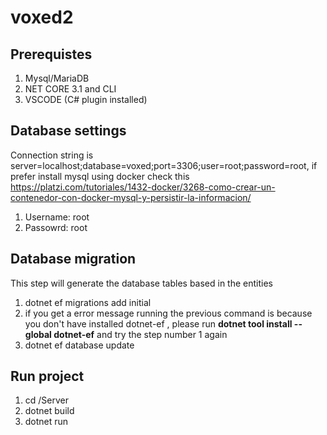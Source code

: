 # voxed2

## Prerequistes
1. Mysql/MariaDB
2. NET CORE 3.1 and CLI
3. VSCODE (C# plugin installed)

## Database settings
Connection string is server=localhost;database=voxed;port=3306;user=root;password=root, if prefer install mysql using docker check this https://platzi.com/tutoriales/1432-docker/3268-como-crear-un-contenedor-con-docker-mysql-y-persistir-la-informacion/
1. Username: root
2. Passowrd: root

## Database migration

This step will generate the database tables based in the entities 

1. dotnet ef migrations add initial
2. if you get a error message running the previous command is because you don't have installed dotnet-ef , please run **dotnet tool install --global dotnet-ef** and try the step      number 1 again
3. dotnet ef database update

## Run project
1. cd /Server
3. dotnet build
3. dotnet run
